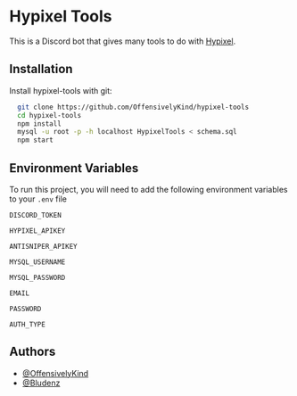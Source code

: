 
# Hypixel Tools

This is a Discord bot that gives many tools to do with [Hypixel](https://hypixel.net).


## Installation

Install hypixel-tools with git:

```bash
  git clone https://github.com/OffensivelyKind/hypixel-tools
  cd hypixel-tools
  npm install
  mysql -u root -p -h localhost HypixelTools < schema.sql
  npm start
```
    
## Environment Variables

To run this project, you will need to add the following environment variables to your `.env` file

`DISCORD_TOKEN`

`HYPIXEL_APIKEY`

`ANTISNIPER_APIKEY`

`MYSQL_USERNAME`

`MYSQL_PASSWORD`

`EMAIL`

`PASSWORD`

`AUTH_TYPE`


## Authors

- [@OffensivelyKind](https://www.github.com/OffensivelyKind)
- [@Bludenz](https://www.github.com/Bludenz)

